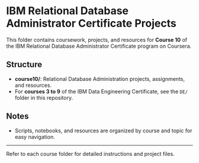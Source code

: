 # IBM Relational Database Administrator Certificate Projects

This folder contains coursework, projects, and resources for **Course 10** of the IBM Relational Database Administrator Certificate program on Coursera.

## Structure

- **course10/**: Relational Database Administration projects, assignments, and resources.
- For **courses 3 to 9** of the IBM Data Engineering Certificate, see the `DE/` folder in this repository.

## Notes

- Scripts, notebooks, and resources are organized by course and topic for easy navigation.

---

Refer to each course folder for detailed instructions and project files.
